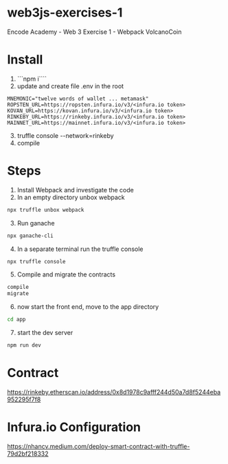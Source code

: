 # web3js-exercises-1
Encode Academy - Web 3 Exercise 1 - Webpack VolcanoCoin

# Install
1. ```npm i````
2. update and create file .env in the root
```.env
MNEMONIC="twelve words of wallet ... metamask"
ROPSTEN_URL=https://ropsten.infura.io/v3/<infura.io token>
KOVAN_URL=https://kovan.infura.io/v3/<infura.io token>
RINKEBY_URL=https://rinkeby.infura.io/v3/<infura.io token>
MAINNET_URL=https://mainnet.infura.io/v3/<infura.io token>
```
3. truffle console --network=rinkeby
4. compile

# Steps

1. Install Webpack and investigate the code
2. In an empty directory unbox webpack
```sh
npx truffle unbox webpack
```
3. Run ganache
```sh
npx ganache-cli
```
4. In a separate terminal run the truffle console
```sh
npx truffle console
```
5. Compile and migrate the contracts
```sh
compile
migrate
```
6. now start the front end, move to the app directory
```sh
cd app
```
7. start the dev server
```sh
npm run dev
```

# Contract

https://rinkeby.etherscan.io/address/0x8d1978c9afff244d50a7d8f5244eba952295f7f8

# Infura.io Configuration

https://nhancv.medium.com/deploy-smart-contract-with-truffle-79d2bf218332


